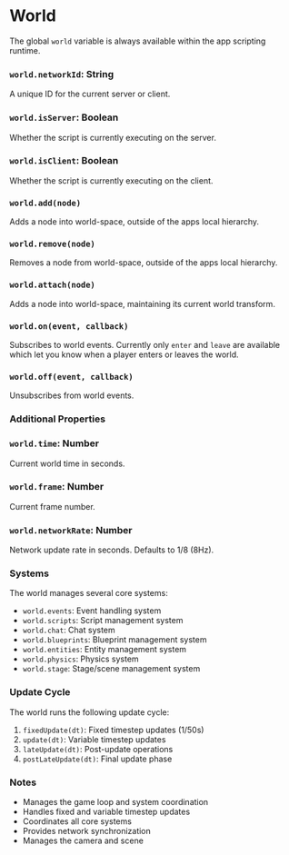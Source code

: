 # World

The global `world` variable is always available within the app scripting runtime.

### `world.networkId`: String

A unique ID for the current server or client.

### `world.isServer`: Boolean

Whether the script is currently executing on the server.

### `world.isClient`: Boolean

Whether the script is currently executing on the client.

### `world.add(node)`

Adds a node into world-space, outside of the apps local hierarchy.

### `world.remove(node)`

Removes a node from world-space, outside of the apps local hierarchy.

### `world.attach(node)`

Adds a node into world-space, maintaining its current world transform.

### `world.on(event, callback)`

Subscribes to world events.
Currently only `enter` and `leave` are available which let you know when a player enters or leaves the world.

### `world.off(event, callback)`

Unsubscribes from world events.

### Additional Properties

### `world.time`: Number

Current world time in seconds.

### `world.frame`: Number

Current frame number.

### `world.networkRate`: Number

Network update rate in seconds. Defaults to 1/8 (8Hz).

### Systems

The world manages several core systems:

- `world.events`: Event handling system
- `world.scripts`: Script management system
- `world.chat`: Chat system
- `world.blueprints`: Blueprint management system
- `world.entities`: Entity management system
- `world.physics`: Physics system
- `world.stage`: Stage/scene management system

### Update Cycle

The world runs the following update cycle:

1. `fixedUpdate(dt)`: Fixed timestep updates (1/50s)
2. `update(dt)`: Variable timestep updates
3. `lateUpdate(dt)`: Post-update operations
4. `postLateUpdate(dt)`: Final update phase

### Notes

- Manages the game loop and system coordination
- Handles fixed and variable timestep updates
- Coordinates all core systems
- Provides network synchronization
- Manages the camera and scene
